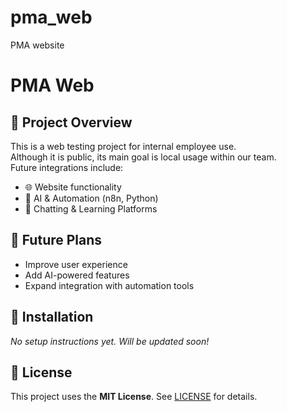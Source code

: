 # pma_web
PMA website 
# PMA Web

## 📌 Project Overview
This is a web testing project for internal employee use.  
Although it is public, its main goal is local usage within our team.  
Future integrations include:
- 🌐 Website functionality  
- 🤖 AI & Automation (n8n, Python)  
- 💬 Chatting & Learning Platforms  

## 🚀 Future Plans
- Improve user experience  
- Add AI-powered features  
- Expand integration with automation tools  

## 🔧 Installation
_No setup instructions yet. Will be updated soon!_

## 📜 License
This project uses the **MIT License**. See [LICENSE](LICENSE) for details.
